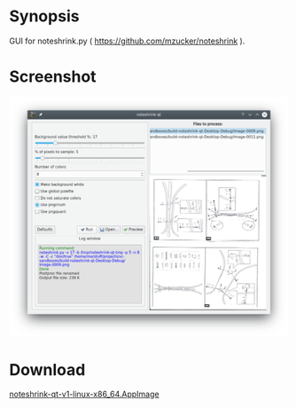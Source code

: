 Synopsis
=========

GUI for noteshrink.py ( https://github.com/mzucker/noteshrink ).

Screenshot
==========

![Screenshot](https://github.com/clapautius/noteshrink-qt/blob/master/doc/noteshrink-qt-screenshot.png)

Download
========

[noteshrink-qt-v1-linux-x86_64.AppImage](https://github.com/clapautius/noteshrink-qt/releases/download/v1/noteshrink-qt-v1-x86_64.AppImage)
